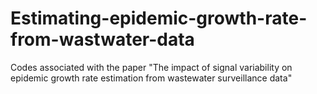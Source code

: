 # Estimating-epidemic-growth-rate-from-wastwater-data
Codes associated with the paper "The impact of signal variability on epidemic growth rate estimation from wastewater surveillance data"
